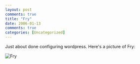 ```yaml
---
layout: post
comments: true
title: "Fry"
date: 2006-01-13
comments: true
categories: [Uncategorized]
---
```

Just about done configuring wordpress.  Here's a picture of Fry:

<img src='/wp-content/uploads/fry.jpg' alt='Fry' />
